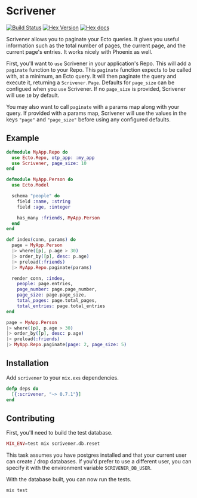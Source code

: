 # Scrivener

[![Build Status](https://travis-ci.org/drewolson/scrivener.svg)](https://travis-ci.org/drewolson/scrivener) [![Hex Version](http://img.shields.io/hexpm/v/scrivener.svg?style=flat)](https://hex.pm/packages/scrivener) [![Hex docs](http://img.shields.io/badge/hex.pm-docs-green.svg?style=flat)](https://hexdocs.pm/scrivener)

Scrivener allows you to paginate your Ecto queries. It gives you useful information such as the total number of pages, the current page, and the current page's entries. It works nicely with Phoenix as well.

First, you'll want to `use` Scrivener in your application's Repo. This will add a `paginate` function to your Repo. This `paginate` function expects to be called with, at a minimum, an Ecto query. It will then paginate the query and execute it, returning a `Scrivener.Page`. Defaults for `page_size` can be configued when you `use` Scrivener. If no `page_size` is provided, Scrivener will use `10` by default.

You may also want to call `paginate` with a params map along with your query. If provided with a params map, Scrivener will use the values in the keys `"page"` and `"page_size"` before using any configured defaults.

## Example

```elixir
defmodule MyApp.Repo do
  use Ecto.Repo, otp_app: :my_app
  use Scrivener, page_size: 10
end
```

```elixir
defmodule MyApp.Person do
  use Ecto.Model

  schema "people" do
    field :name, :string
    field :age, :integer

    has_many :friends, MyApp.Person
  end
end
```

```elixir
def index(conn, params) do
  page = MyApp.Person
  |> where([p], p.age > 30)
  |> order_by([p], desc: p.age)
  |> preload(:friends)
  |> MyApp.Repo.paginate(params)

  render conn, :index,
    people: page.entries,
    page_number: page.page_number,
    page_size: page.page_size,
    total_pages: page.total_pages,
    total_entries: page.total_entries
end
```

```elixir
page = MyApp.Person
|> where([p], p.age > 30)
|> order_by([p], desc: p.age)
|> preload(:friends)
|> MyApp.Repo.paginate(page: 2, page_size: 5)
```

## Installation

Add `scrivener` to your `mix.exs` dependencies.

```elixir
defp deps do
  [{:scrivener, "~> 0.7.1"}]
end
```

## Contributing

First, you'll need to build the test database.

```elixir
MIX_ENV=test mix scrivener.db.reset
```

This task assumes you have postgres installed and that your current user can create / drop databases. If you'd prefer to use a different user, you can specify it with the environment variable `SCRIVENER_DB_USER`.

With the database built, you can now run the tests.

```elixir
mix test
```

